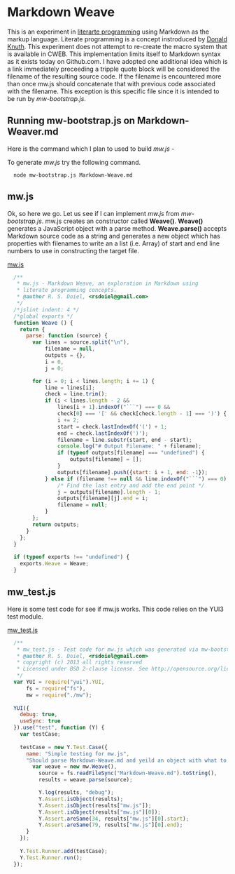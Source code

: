 # Markdown Weave

This is an experiment in [literarte programming](http://en.wikipedia.org/wiki/Literate_programming)
using Markdown as the markup language.  Literate programming is a concept instroduced by
[Donald Knuth](http://www.literateprogramming.com/).  This experiment does not attempt to re-create
the macro system that is available in CWEB.  This implementation limits itself to Markdown syntax
as it exists today on Github.com.  I have adopted one additional idea which is a link immediately 
preceeding a tripple quote block will be considered the filename of the resulting source code.  If
the filename is encountered more than once mw.js should concatenate that with previous code 
associated with the filename. This exception is this specific file since it is intended to be run
by _mw-bootstrap.js_.


## Running mw-bootstrap.js on Markdown-Weaver.md

Here is the command which I plan to used to build _mw.js_ -

To generate _mw.js_ try the following command.

```Shell
  node mw-bootstrap.js Markdown-Weave.md
```

## mw.js

Ok, so here we go. Let us see if I can implement _mw.js_ from _mw-bootstrap.js_. 
mw.js creates an constructor called **Weave()**. **Weave()** generates a JavaScript
object with a parse method. **Weave.parse()** accepts Markdown source code as a string
and generates a new object which has properties with filenames to write an a list (i.e.
Array) of start and end line numbers to use in constructing the target file.

[mw.js](mw.js)
```JavaScript
  /**
   * mw.js - Markdown Weave, an exploration in Markdown using 
   * literate programming concepts.
   * @author R. S. Doiel, <rsdoiel@gmail.com>
   */
  /*jslint indent: 4 */
  /*global exports */
  function Weave () {
    return {
      parse: function (source) {
        var lines = source.split("\n"),
            filename = null,
            outputs = {},
            i = 0,
            j = 0;

        for (i = 0; i < lines.length; i += 1) {
            line = lines[i];
            check = line.trim();
            if (i < lines.length - 2 &&
                lines[i + 1].indexOf("```") === 0 &&
                check[0] === '[' && check[check.length - 1] === ')') {
                i += 2;
                start = check.lastIndexOf('(') + 1;
                end = check.lastIndexOf(')');
                filename = line.substr(start, end - start);
                console.log("# Output Filename: " + filename);
                if (typeof outputs[filename] === "undefined") {
                    outputs[filename] = [];
                }
                outputs[filename].push({start: i + 1, end: -1});
            } else if (filename !== null && line.indexOf("```") === 0) {
                /* Find the last entry and add the end point */
                j = outputs[filename].length - 1;
                outputs[filename][j].end = i;
                filename = null;
            }
        };
        return outputs;
      }
    };
  }
  
  if (typeof exports !== "undefined") {
    exports.Weave = Weave;
  }
```

## mw_test.js

Here is some test code for see if mw.js works. This code relies on the YUI3 test module.

[mw_test.js](mw_test.js)
```JavaScript
  /**
   * mw_test.js - Test code for mw.js which was generated via mw-bootstrap.js.
   * @author R. S. Doiel, <rsdoiel@gmail.com>
   * copyright (c) 2013 all rights reserved
   * Licensed under BSD 2-clause license. See http://opensource.org/licenses/BSD-2-Clause
   */
  var YUI = require("yui").YUI,
      fs = require("fs"),
      mw = require("./mw");
  
  YUI({
    debug: true,
    useSync: true
  }).use("test", function (Y) {
    var testCase;
    
    testCase = new Y.Test.Case({
      name: "Simple testing for mw.js",
      "Should parse Markdown-Weave.md and yeild an object with what to write to disc": function () {
        var weave = new mw.Weave(),
          source = fs.readFileSync("Markdown-Weave.md").toString(),
          results = weave.parse(source);

          Y.log(results, "debug");
          Y.Assert.isObject(results);
          Y.Assert.isObject(results["mw.js"]);
          Y.Assert.isObject(results["mw.js"][0]);
          Y.Assert.areSame(34, results["mw.js"][0].start);
          Y.Assert.areSame(79, results["mw.js"][0].end);
      }
    });
    
    Y.Test.Runner.add(testCase);
    Y.Test.Runner.run();
  });
```


